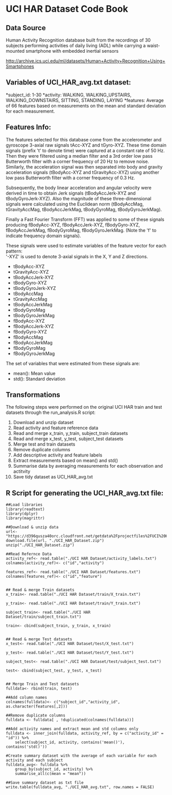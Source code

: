 # UCI HAR Dataset Code Book

## Data Source
Human Activity Recognition database built from the recordings of 30 subjects performing activities of daily living (ADL) while carrying a waist-mounted smartphone with embedded inertial sensors

http://archive.ics.uci.edu/ml/datasets/Human+Activity+Recognition+Using+Smartphones


## Variables of UCI_HAR_avg.txt dataset:

*subject_id: 1-30
*activity: WALKING, WALKING_UPSTAIRS, WALKING_DOWNSTAIRS, SITTING, STANDING, LAYING
*features: Average of 66 features based on measurements on the mean and standard deviation for each measurement.


## Features Info:

The features selected for this database come from the accelerometer and gyroscope 3-axial raw signals tAcc-XYZ and tGyro-XYZ. These time domain signals (prefix 't' to denote time) were captured at a constant rate of 50 Hz. Then they were filtered using a median filter and a 3rd order low pass Butterworth filter with a corner frequency of 20 Hz to remove noise. Similarly, the acceleration signal was then separated into body and gravity acceleration signals (tBodyAcc-XYZ and tGravityAcc-XYZ) using another low pass Butterworth filter with a corner frequency of 0.3 Hz. 

Subsequently, the body linear acceleration and angular velocity were derived in time to obtain Jerk signals (tBodyAccJerk-XYZ and tBodyGyroJerk-XYZ). Also the magnitude of these three-dimensional signals were calculated using the Euclidean norm (tBodyAccMag, tGravityAccMag, tBodyAccJerkMag, tBodyGyroMag, tBodyGyroJerkMag). 

Finally a Fast Fourier Transform (FFT) was applied to some of these signals producing fBodyAcc-XYZ, fBodyAccJerk-XYZ, fBodyGyro-XYZ, fBodyAccJerkMag, fBodyGyroMag, fBodyGyroJerkMag. (Note the 'f' to indicate frequency domain signals). 

These signals were used to estimate variables of the feature vector for each pattern:  
'-XYZ' is used to denote 3-axial signals in the X, Y and Z directions.

* tBodyAcc-XYZ
* tGravityAcc-XYZ
* tBodyAccJerk-XYZ
* tBodyGyro-XYZ
* tBodyGyroJerk-XYZ
* tBodyAccMag
* tGravityAccMag
* tBodyAccJerkMag
* tBodyGyroMag
* tBodyGyroJerkMag
* fBodyAcc-XYZ
* fBodyAccJerk-XYZ
* fBodyGyro-XYZ
* fBodyAccMag
* fBodyAccJerkMag
* fBodyGyroMag
* fBodyGyroJerkMag

The set of variables that were estimated from these signals are: 

* mean(): Mean value
* std(): Standard deviation

## Transformations

The following steps were performed on the original UCI HAR train and test datasets through the run_analysis.R script:

1. Download and unzip dataset
2. Read activity and feature reference data
3. Read and merge x_train, y_train, subject_train datasets
4. Read and merge x_test, y_test, subject_test datasets
5. Merge test and train datasets
6. Remove duplicate columns
7. Add descriptive activity and feature labels
8. Extract measurements based on mean() and std()
9. Summarise data by averaging measurements for each observation and actitvity
10. Save tidy dataset as UCI_HAR_avg.txt

## R Script for generating the UCI_HAR_avg.txt file:

```{r}
##Load libraries
library(readtext)
library(dplyr)
library(magrittr)

##Download & unzip data
url<- "https://d396qusza40orc.cloudfront.net/getdata%2Fprojectfiles%2FUCI%20HAR%20Dataset.zip"
download.file(url, "./UCI_HAR_Dataset.zip")
unzip("./UCI_HAR_Dataset.zip")

##Read Refernce Data
activity_ref<- read.table("./UCI HAR Dataset/activity_labels.txt")
colnames(activity_ref)<- c("id","activity")

features_ref<- read.table("./UCI HAR Dataset/features.txt")
colnames(features_ref)<- c("id","feature")


## Read & merge Train datasets
x_train<- read.table("./UCI HAR Dataset/train/X_train.txt")

y_train<- read.table("./UCI HAR Dataset/train/Y_train.txt")

subject_train<- read.table("./UCI HAR Dataset/train/subject_train.txt")

train<- cbind(subject_train, y_train, x_train)


## Read & merge Test datasets
x_test<- read.table("./UCI HAR Dataset/test/X_test.txt")

y_test<- read.table("./UCI HAR Dataset/test/Y_test.txt")

subject_test<- read.table("./UCI HAR Dataset/test/subject_test.txt")

test<- cbind(subject_test, y_test, x_test)


## Merge Train and Test datasets
fulldata<- rbind(train, test)

##Add column names
colnames(fulldata)<- c("subject_id","activity_id", as.character(features[,2]))

##Remove duplicate columns
fulldata <- fulldata[ , !duplicated(colnames(fulldata))]

##Add activity names and extract mean and std columns only
fulldata <- inner_join(fulldata, activity_ref, by = c("activity_id" = "id")) %>% 
    select(subject_id, activity, contains('mean()'), contains('std()'))

#Create summary dataset with the average of each variable for each activity and each subject
fulldata_avg<- fulldata %>%
    group_by(subject_id, activity) %>%
    summarise_all(c(mean = "mean"))

##Save summary dataset as txt file
write.table(fulldata_avg, "./UCI_HAR_avg.txt", row.names = FALSE)

```



